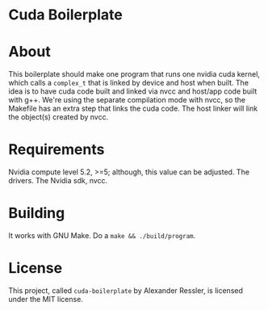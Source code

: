 # Cuda Boilerplate

# About

This boilerplate should make one program that runs one nvidia cuda kernel,
which calls a `complex_t` that is linked by device and host when built.
The idea is to have cuda code built and linked via nvcc and host/app
code built with g++. We're using the separate compilation mode with
nvcc, so the Makefile has an extra step that links the cuda code.
The host linker will link the object(s) created by nvcc.



# Requirements

Nvidia compute level 5.2, >=5; although, this value can be adjusted.
The drivers. The Nvidia sdk, nvcc.


# Building

It works with GNU Make. Do a `make && ./build/program`.


# License

This project, called `cuda-boilerplate` by Alexander Ressler,
is licensed under the MIT license.
